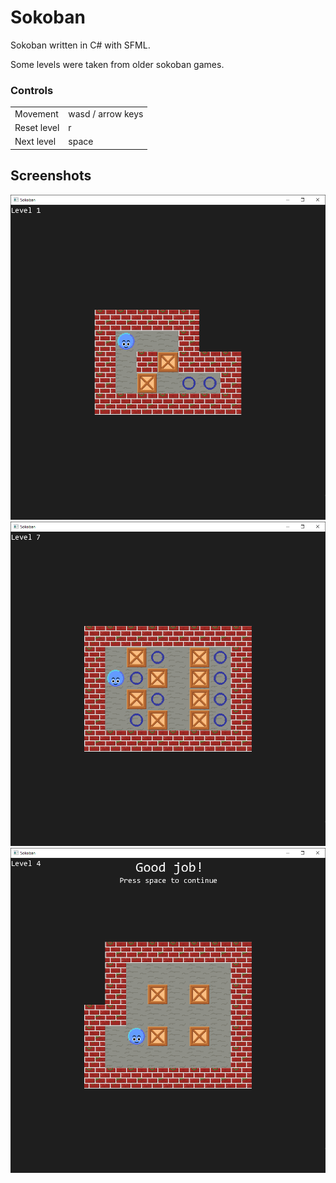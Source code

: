 # Sokoban
Sokoban written in C# with SFML.

Some levels were taken from older sokoban games.

### Controls
|             |                   |
| ----------- | ----------------- |
| Movement    | wasd / arrow keys |
| Reset level | r                 |
| Next level  | space             |

## Screenshots
![](Screenshots/Sokoban_BbfnD18h8c.png)
![](Screenshots/Sokoban_p9KvLwkIeV.png)
![](Screenshots/Sokoban_DSgf06mSfj.png)
